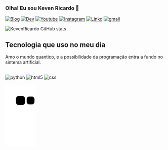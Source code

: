 ### Olha! Eu sou Keven Ricardo 👋

[![Blog](https://img.shields.io/badge/Blogger-FF5722?style=for-the-badge&logo=blogger&logoColor=white)](https://clientmcpe.blogspot.com/p/menu_5.html?m=1)
[![Dev](https://img.shields.io/badge/dev.to-0A0A0A?style=for-the-badge&logo=dev.to&logoColor=white)](https://dev.to/kevenricardo)
[![Youtube](https://img.shields.io/badge/YouTube-FF0000?style=for-the-badge&logo=youtube&logoColor=white)](https://www.youtube.com/c/Kevenplay)
[![Instagram](https://img.shields.io/badge/Instagram-E4405F?style=for-the-badge&logo=instagram&logoColor=white)](https://www.instagram.com/kevenricardo7/?hl=pt-br)
[![Linkd](https://img.shields.io/badge/LinkedIn-0077B5?style=for-the-badge&logo=linkedin&logoColor=white)](https://www.linkedin.com/mwlite/in/keven-ricardo-rocha-costa-18a560135)
[![gmail](	https://img.shields.io/badge/Gmail-D14836?style=for-the-badge&logo=gmail&logoColor=white)]()

![KevenRicardo GitHub stats](https://github-readme-stats.vercel.app/api?username=KevenRicardo&show_icons=true&theme=dracula)


## Tecnologia que uso no meu dia

Amo o mundo quantico, e a possibilidade da programação entra a fundo no sintema artificial.
<div style="display: inline_block"><br/>
<img alaig="center" alt="python" src="https://img.shields.io/badge/Python-3776AB?style=for-the-badge&logo=python&logoColor=white"/>
<img alaig="center" alt="html5" src="https://img.shields.io/badge/HTML-239120?style=for-the-badge&logo=html5&logoColor=white"/>
<img alaig="center" alt="css" src="https://img.shields.io/badge/CSS-239120?&style=for-the-badge&logo=css3&logoColor=white"/>
</div><br/>
<img src="https://github.com/rafaballerini/rafaballerini/raw/output/github-contribution-grid-snake.svg" alt="Snake animation" style="max-width: 100%;">

